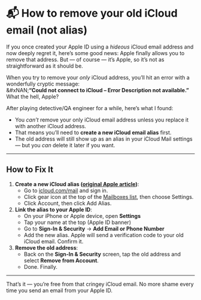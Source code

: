 # 📬 How to remove your old iCloud email (not alias)

If you once created your Apple ID using a _hideous_ iCloud email address and now deeply regret it, here’s some good news: Apple finally allows you to remove that address. But — of course — it’s Apple, so it’s not as straightforward as it should be.

When you try to remove your _only_ iCloud address, you’ll hit an error with a wonderfully cryptic message:\
&#xNAN;**“Could not connect to iCloud – Error Description not available.”**\
What the hell, Apple?

After playing detective/QA engineer for a while, here’s what I found:

* You _can’t_ remove your only iCloud email address unless you replace it with another iCloud address.
* That means you’ll need to **create a new iCloud email alias** first.
* The old address will still show up as an alias in your iCloud Mail settings — but you _can_ delete it later if you want.

***

## How to Fix It

1. **Create a new iCloud alias (**[**original Apple article**](https://support.apple.com/en-vn/guide/icloud/mm6b1a490a/icloud)**)**:
   * Go to [icloud.com/mail](https://www.icloud.com/mail) and sign in.
   * Click gear icon at the top of the [Mailboxes list](https://support.apple.com/en-vn/guide/icloud/aside/mm19f60abc9b/1.0/icloud/1.0), then choose Settings.
   * Click Account, then click Add Alias.
2. **Link the alias to your Apple ID**:
   * On your iPhone or Apple device, open **Settings**
   * Tap your name at the top (Apple ID banner)
   * Go to **Sign-In & Security** → **Add Email or Phone Number**
   * Add the new alias. Apple will send a verification code to your old iCloud email. Confirm it.
3. **Remove the old address**:
   * Back on the **Sign-In & Security** screen, tap the old address and select **Remove from Account**.
   * Done. Finally.

***

That’s it — you’re free from that cringey iCloud email. No more shame every time you send an email from your Apple ID.
